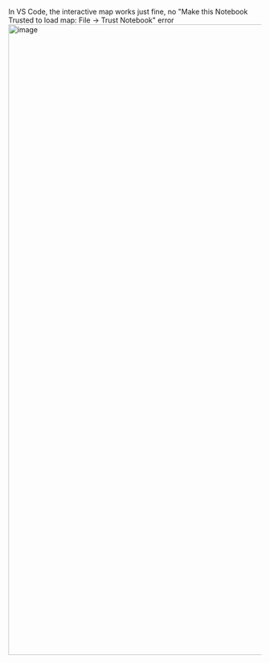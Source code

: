  In VS Code, the interactive map works just fine, no "Make this Notebook Trusted to load map: File -> Trust Notebook" error
<img width="2143" height="1254" alt="image" src="https://github.com/user-attachments/assets/fa4e445e-eafe-48cf-8a86-f31942ca821c" />

